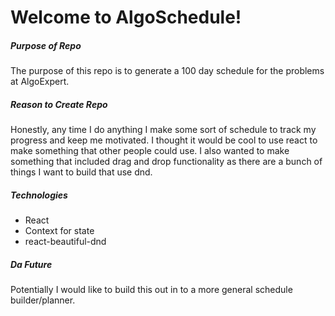 # Welcome to AlgoSchedule!

##### Purpose of Repo
The purpose of this repo is to generate a 100 day schedule for the problems at AlgoExpert. 

##### Reason to Create Repo
Honestly, any time I do anything I make some sort of schedule to track my progress and keep me motivated. I thought it would be cool to use react to make something that other people could use. I also wanted to make something that included drag and drop functionality as there are a bunch of things I want to build that use dnd.

##### Technologies
* React
* Context for state
* react-beautiful-dnd

##### Da Future
Potentially I would like to build this out in to a more general schedule builder/planner. 


